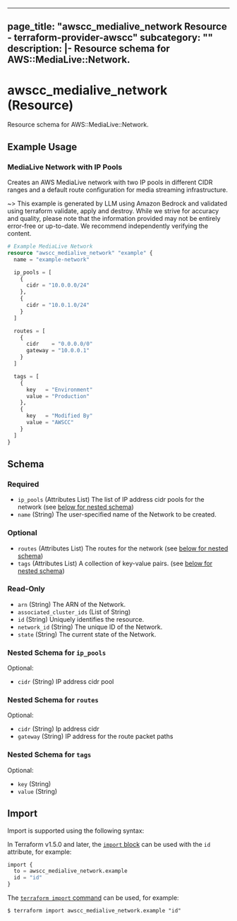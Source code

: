 
---
page_title: "awscc_medialive_network Resource - terraform-provider-awscc"
subcategory: ""
description: |-
  Resource schema for AWS::MediaLive::Network.
---

# awscc_medialive_network (Resource)

Resource schema for AWS::MediaLive::Network.

## Example Usage

### MediaLive Network with IP Pools

Creates an AWS MediaLive network with two IP pools in different CIDR ranges and a default route configuration for media streaming infrastructure.

~> This example is generated by LLM using Amazon Bedrock and validated using terraform validate, apply and destroy. While we strive for accuracy and quality, please note that the information provided may not be entirely error-free or up-to-date. We recommend independently verifying the content.

```terraform
# Example MediaLive Network
resource "awscc_medialive_network" "example" {
  name = "example-network"

  ip_pools = [
    {
      cidr = "10.0.0.0/24"
    },
    {
      cidr = "10.0.1.0/24"
    }
  ]

  routes = [
    {
      cidr    = "0.0.0.0/0"
      gateway = "10.0.0.1"
    }
  ]

  tags = [
    {
      key   = "Environment"
      value = "Production"
    },
    {
      key   = "Modified By"
      value = "AWSCC"
    }
  ]
}
```

<!-- schema generated by tfplugindocs -->
## Schema

### Required

- `ip_pools` (Attributes List) The list of IP address cidr pools for the network (see [below for nested schema](#nestedatt--ip_pools))
- `name` (String) The user-specified name of the Network to be created.

### Optional

- `routes` (Attributes List) The routes for the network (see [below for nested schema](#nestedatt--routes))
- `tags` (Attributes List) A collection of key-value pairs. (see [below for nested schema](#nestedatt--tags))

### Read-Only

- `arn` (String) The ARN of the Network.
- `associated_cluster_ids` (List of String)
- `id` (String) Uniquely identifies the resource.
- `network_id` (String) The unique ID of the Network.
- `state` (String) The current state of the Network.

<a id="nestedatt--ip_pools"></a>
### Nested Schema for `ip_pools`

Optional:

- `cidr` (String) IP address cidr pool


<a id="nestedatt--routes"></a>
### Nested Schema for `routes`

Optional:

- `cidr` (String) Ip address cidr
- `gateway` (String) IP address for the route packet paths


<a id="nestedatt--tags"></a>
### Nested Schema for `tags`

Optional:

- `key` (String)
- `value` (String)

## Import

Import is supported using the following syntax:

In Terraform v1.5.0 and later, the [`import` block](https://developer.hashicorp.com/terraform/language/import) can be used with the `id` attribute, for example:

```terraform
import {
  to = awscc_medialive_network.example
  id = "id"
}
```

The [`terraform import` command](https://developer.hashicorp.com/terraform/cli/commands/import) can be used, for example:

```shell
$ terraform import awscc_medialive_network.example "id"
```
